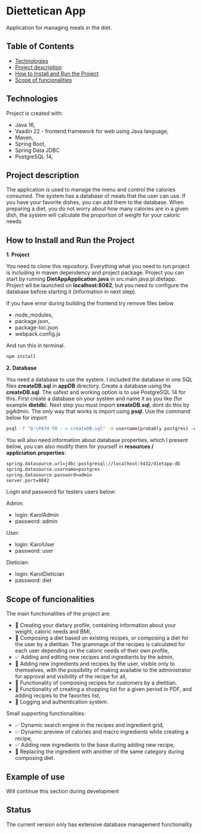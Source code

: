 # Diettetican App

Application for managing meals in the diet.
## Table of Contents
- [Technologies](#technologies)
- [Project description](#project-description)
- [How to Install and Run the Project](#how-to-install-and-run-the-project)
- [Scope of funcionalities](#scope-of-funcionalities)
## Technologies
Project is created with:
- Java 16,
- Vaadin 22 - frontend framework for web using Java language,
- Maven, 
- Spring Boot,
- Spring Data JDBC
- PostgreSQL 14,

## Project description

The application is used to manage the menu and control the calories consumed. The system has a database of meals that the user can use. If you have your favorite dishes, you can add them to the database. When preparing a diet, you do not worry about how many calories are in a given dish, the system will calculate the proportion of weight for your caloric needs

## How to Install and Run the Project

**1. Project**

You need to clone this repository. Everything what you need to run project is including in maven dependency and project package. Project you can start by running **DietAppApplication.java** in src.main.java.pl.dietapp. Project wll be launched on **localhost:8082**, but you need to configure the database before starting it (information in next step).


If you have error during building the frontend try remove files below
- node_modules,
- package.json,
- package-loc.json
- webpack.config.js

And run this in terminal.

```bash
npm install
```

**2. Database**

You need a database to use the system. I included the database in one SQL files **createDB.sql** in **appDB** directory. Create a database using the **createDB.sql**. The safest and working option is to use PostgreSQL 14 for this. First create a database on your system and name it as you like (for example **dietdb**). Next step you must import **createDB.sql**, dont do this by pgAdmin. The only way that works is import using **psql**. Use the command below for import

```bash
psql -f "D:\PATH TO - > createDB.sql" -U username(probably postgres) -d database_name
```

You will also need information about database properties, which I present below, you can also modify them for yourself in **resources / appliciation.properties**:
```bash
spring.datasource.url=jdbc:postgresql://localhost:5432/dietapp-db
spring.datasource.username=postgres
spring.datasource.password=admin
server.port=8082
```

Login and password for testers users below:

Admin:

- login: KarolAdmin
- password: admin

User:

- login: KarolUser
- password: user

Dietician:

- login: KarolDietician
- password: diet

## Scope of funcionalities

The main functionalities of the project are:
- :black_square_button: Creating your dietary profile, containing information about your weight, caloric needs and BMI,
- :black_square_button: Composing a diet based on existing recipes,  or composing a diet for the user by a dietitian. The grammage of the recipes is calculated for each user depending on the caloric needs of their own profile,
- :white_check_mark: Adding and editing new recipes and ingredients by the admin,
- :black_square_button: Adding new ingredients and recipes by the user, visible only to themselves, with the possibility of making available to the administrator for approval and visibility of the recipe for all,
- :black_square_button: Functionality of composing recipes for customers by a dietitian.
- :black_square_button: Functionality of creating a shopping list for a given period in PDF, and adding recipes to the favorites list,
- :black_square_button: Logging and authentication system.

Small supporting functionalities:
- :white_check_mark: Dynamic search engine in the recipes and ingredient grid,
- :white_check_mark: Dynamic preview of calories and macro ingredients while creating a recipe,
- :white_check_mark: Adding new ingredients to the base during adding new recipe,
- :black_square_button: Replacing the ingredient with another of the same category during composing diet.

## Example of use

Will continue this section during development

## Status

The current version only has extensive database management functionality






